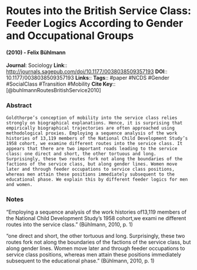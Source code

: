 # Routes into the British Service Class: Feeder Logics According to Gender and Occupational Groups
#### (2010) - Felix Bühlmann
**Journal**: Sociology
**Link**:: http://journals.sagepub.com/doi/10.1177/0038038509357193
**DOI**:: 10.1177/0038038509357193
**Links**:: 
**Tags**:: #paper #NCDS #Gender #SocialClass #Transition #Mobility 
**Cite Key**:: [@buhlmannRoutesBritishService2010]

### Abstract

```
Goldthorpe’s conception of mobility into the service class relies strongly on biographical explanations. Hence, it is surprising that empirically biographical trajectories are often approached using methodological proxies. Employing a sequence analysis of the work histories of 13,119 members of the National Child Development Study’s 1958 cohort, we examine different routes into the service class. It appears that there are two important roads leading to the service class: one direct and short, the other tortuous and long. Surprisingly, these two routes fork not along the boundaries of the factions of the service class, but along gender lines. Women move later and through feeder occupations to service class positions, whereas men attain these positions immediately subsequent to the educational phase. We explain this by different feeder logics for men and women.
```

### Notes

“Employing a sequence analysis of the work histories of13,119 members of the National Child Development Study’s 1958 cohort,we exami ne different routes into the service class.” (Bühlmann, 2010, p. 1)

“one direct and short, the other tortuous and long. Surprisingly, these two routes fork not along the boundaries of the factions of the service class, but along gender lines. Women move later and through feeder occupations to service class positions, whereas men attain these positions immediately subsequent to the educational phase.” (Bühlmann, 2010, p. 1)